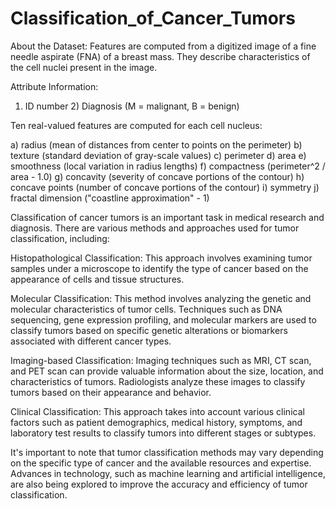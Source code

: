 # Classification_of_Cancer_Tumors
About the Dataset:
Features are computed from a digitized image of a fine needle aspirate (FNA) of a breast mass. They describe characteristics of the cell nuclei present in the image.

Attribute Information:
1) ID number 2) Diagnosis (M = malignant, B = benign)

Ten real-valued features are computed for each cell nucleus:

a) radius (mean of distances from center to points on the perimeter)
b) texture (standard deviation of gray-scale values)
c) perimeter
d) area
e) smoothness (local variation in radius lengths)
f) compactness (perimeter^2 / area - 1.0)
g) concavity (severity of concave portions of the contour)
h) concave points (number of concave portions of the contour)
i) symmetry
j) fractal dimension ("coastline approximation" - 1)

Classification of cancer tumors is an important task in medical research and diagnosis. There are various methods and approaches used for tumor classification, including:

Histopathological Classification: This approach involves examining tumor samples under a microscope to identify the type of cancer based on the appearance of cells and tissue structures.

Molecular Classification: This method involves analyzing the genetic and molecular characteristics of tumor cells. 
Techniques such as DNA sequencing, gene expression profiling, and molecular markers are used to classify tumors based on specific genetic alterations or biomarkers associated with different cancer types.

Imaging-based Classification: Imaging techniques such as MRI, CT scan, and PET scan can provide valuable information about the size, location, and characteristics of tumors. 
Radiologists analyze these images to classify tumors based on their appearance and behavior.

Clinical Classification: This approach takes into account various clinical factors such as patient demographics, medical history, symptoms, and laboratory test results to classify tumors into different stages or subtypes.

It's important to note that tumor classification methods may vary depending on the specific type of cancer and the available resources and expertise. 
Advances in technology, such as machine learning and artificial intelligence, are also being explored to improve the accuracy and efficiency of tumor classification.
